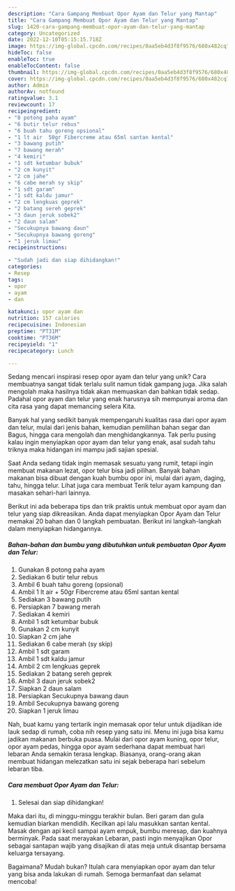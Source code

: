 ```yaml
---
description: "Cara Gampang Membuat Opor Ayam dan Telur yang Mantap"
title: "Cara Gampang Membuat Opor Ayam dan Telur yang Mantap"
slug: 1420-cara-gampang-membuat-opor-ayam-dan-telur-yang-mantap
category: Uncategorized
date: 2022-12-10T05:15:15.718Z
image: https://img-global.cpcdn.com/recipes/0aa5eb4d3f8f9576/680x482cq70/opor-ayam-dan-telur-foto-resep-utama.jpg
hideToc: false
enableToc: true
enableTocContent: false
thumbnail: https://img-global.cpcdn.com/recipes/0aa5eb4d3f8f9576/680x482cq70/opor-ayam-dan-telur-foto-resep-utama.jpg
cover: https://img-global.cpcdn.com/recipes/0aa5eb4d3f8f9576/680x482cq70/opor-ayam-dan-telur-foto-resep-utama.jpg
author: Admin
authorAv: notfound
ratingvalue: 3.1
reviewcount: 17
recipeingredient:
- "8 potong paha ayam"
- "6 butir telur rebus"
- "6 buah tahu goreng opsional"
- "1 lt air  50gr Fibercreme atau 65ml santan kental"
- "3 bawang putih"
- "7 bawang merah"
- "4 kemiri"
- "1 sdt ketumbar bubuk"
- "2 cm kunyit"
- "2 cm jahe"
- "6 cabe merah sy skip"
- "1 sdt garam"
- "1 sdt kaldu jamur"
- "2 cm lengkuas geprek"
- "2 batang sereh geprek"
- "3 daun jeruk sobek2"
- "2 daun salam"
- "Secukupnya bawang daun"
- "Secukupnya bawang goreng"
- "1 jeruk limau"
recipeinstructions:

- "Sudah jadi dan siap dihidangkan!"
categories:
- Resep
tags:
- opor
- ayam
- dan

katakunci: opor ayam dan 
nutrition: 157 calories
recipecuisine: Indonesian
preptime: "PT31M"
cooktime: "PT36M"
recipeyield: "1"
recipecategory: Lunch

---
```





Sedang mencari inspirasi resep opor ayam dan telur yang unik? Cara membuatnya sangat tidak terlalu sulit namun tidak gampang juga. Jika salah mengolah maka hasilnya tidak akan memuaskan dan bahkan tidak sedap. Padahal opor ayam dan telur yang enak harusnya sih mempunyai aroma dan cita rasa yang dapat memancing selera Kita.





Banyak hal yang sedikit banyak mempengaruhi kualitas rasa dari opor ayam dan telur, mulai dari jenis bahan, kemudian pemilihan bahan segar dan Bagus, hingga cara mengolah dan menghidangkannya. Tak perlu pusing kalau ingin menyiapkan opor ayam dan telur yang enak,      asal sudah tahu triknya maka hidangan ini mampu jadi sajian spesial.














Saat Anda sedang tidak ingin memasak sesuatu yang rumit, tetapi ingin membuat makanan lezat, opor telur bisa jadi pilihan. Banyak bahan makanan bisa dibuat dengan kuah bumbu opor ini, mulai dari ayam, daging, tahu, hingga telur. Lihat juga cara membuat Terik telur ayam kampung dan masakan sehari-hari lainnya.






Berikut ini ada beberapa tips dan trik praktis untuk membuat opor ayam dan telur yang siap dikreasikan. Anda dapat menyiapkan Opor Ayam dan Telur memakai 20 bahan dan 0 langkah pembuatan. Berikut ini langkah-langkah dalam menyiapkan hidangannya.

<!--inarticleads1-->

##### Bahan-bahan dan bumbu yang dibutuhkan untuk pembuatan Opor Ayam dan Telur:

1. Gunakan 8 potong paha ayam
1. Sediakan 6 butir telur rebus
1. Ambil 6 buah tahu goreng (opsional)
1. Ambil 1 lt air + 50gr Fibercreme atau 65ml santan kental
1. Sediakan 3 bawang putih
1. Persiapkan 7 bawang merah
1. Sediakan 4 kemiri
1. Ambil 1 sdt ketumbar bubuk
1. Gunakan 2 cm kunyit
1. Siapkan 2 cm jahe
1. Sediakan 6 cabe merah (sy skip)
1. Ambil 1 sdt garam
1. Ambil 1 sdt kaldu jamur
1. Ambil 2 cm lengkuas geprek
1. Sediakan 2 batang sereh geprek
1. Ambil 3 daun jeruk sobek2
1. Siapkan 2 daun salam
1. Persiapkan Secukupnya bawang daun
1. Ambil Secukupnya bawang goreng
1. Siapkan 1 jeruk limau


Nah, buat kamu yang tertarik ingin memasak opor telur untuk dijadikan ide lauk sedap di rumah, coba nih resep yang satu ini. Menu ini juga bisa kamu jadikan makanan berbuka puasa. Mulai dari opor ayam kuning, opor telur, opor ayam pedas, hingga opor ayam sederhana dapat membuat hari lebaran Anda semakin terasa lengkap. Biasanya, orang-orang akan membuat hidangan melezatkan satu ini sejak beberapa hari sebelum lebaran tiba. 

<!--inarticleads2-->

##### Cara membuat Opor Ayam dan Telur:


1. Selesai dan siap dihidangkan!

Maka dari itu, di minggu-minggu terakhir bulan. Beri garam dan gula kemudian biarkan mendidih. Kecilkan api lalu masukkan santan kental. Masak dengan api kecil sampai ayam empuk, bumbu meresap, dan kuahnya berminyak. Pada saat merayakan Lebaran, pasti ingin menyajikan Opor sebagai santapan wajib yang disajikan di atas meja untuk disantap bersama keluarga tersayang. 

Bagaimana? Mudah bukan? Itulah cara menyiapkan opor ayam dan telur yang bisa anda lakukan di rumah. Semoga bermanfaat dan selamat mencoba!
